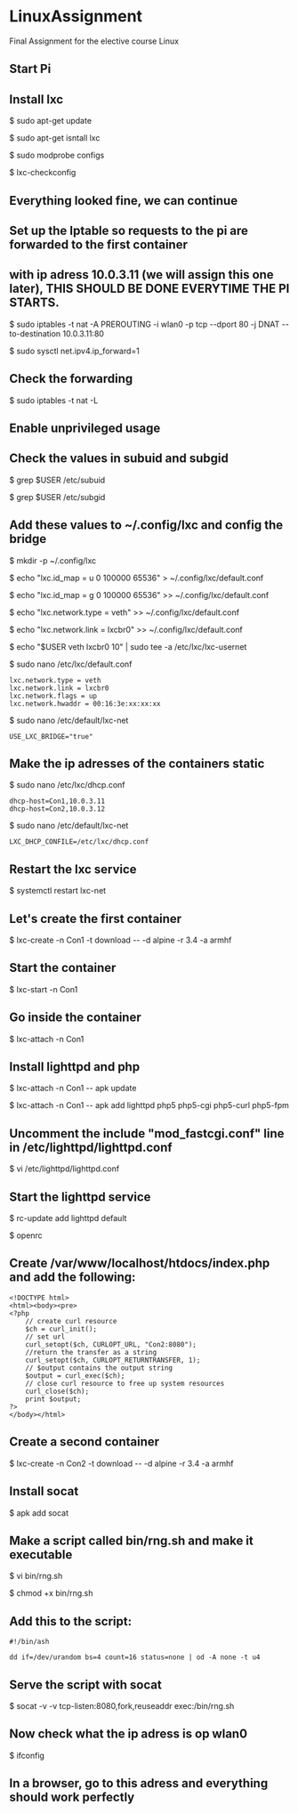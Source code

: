 # LinuxAssignment
Final Assignment for the elective course Linux

## Start Pi
## Install lxc

$ sudo apt-get update

$ sudo apt-get isntall lxc

$ sudo modprobe configs

$ lxc-checkconfig

## Everything looked fine, we can continue

## Set up the Iptable so requests to the pi are forwarded to the first container
## with ip adress 10.0.3.11 (we will assign this one later), THIS SHOULD BE DONE EVERYTIME THE PI STARTS. 

$ sudo iptables -t nat -A PREROUTING -i wlan0 -p tcp --dport 80 -j DNAT --to-destination 10.0.3.11:80

$ sudo sysctl net.ipv4.ip_forward=1

## Check the forwarding

$ sudo iptables -t nat -L

## Enable unprivileged usage

## Check the values in subuid and subgid

$ grep $USER /etc/subuid

$ grep $USER /etc/subgid

## Add these values to ~/.config/lxc and config the bridge

$ mkdir -p ~/.config/lxc

$ echo "lxc.id_map = u 0 100000 65536" > ~/.config/lxc/default.conf

$ echo "lxc.id_map = g 0 100000 65536" >> ~/.config/lxc/default.conf

$ echo "lxc.network.type = veth" >> ~/.config/lxc/default.conf

$ echo "lxc.network.link = lxcbr0" >> ~/.config/lxc/default.conf

$ echo "$USER veth lxcbr0 10" | sudo tee -a /etc/lxc/lxc-usernet

$ sudo nano /etc/lxc/default.conf 

	lxc.network.type = veth
	lxc.network.link = lxcbr0
	lxc.network.flags = up
	lxc.network.hwaddr = 00:16:3e:xx:xx:xx

$ sudo nano /etc/default/lxc-net

	USE_LXC_BRIDGE="true"

## Make the ip adresses of the containers static

$ sudo nano /etc/lxc/dhcp.conf

	dhcp-host=Con1,10.0.3.11
	dhcp-host=Con2,10.0.3.12	

$ sudo nano /etc/default/lxc-net

	LXC_DHCP_CONFILE=/etc/lxc/dhcp.conf

## Restart the lxc service

$ systemctl restart lxc-net

## Let's create the first container

$ lxc-create -n Con1 -t download -- -d alpine -r 3.4 -a armhf

## Start the container

$ lxc-start -n Con1

## Go inside the container

$ lxc-attach -n Con1

## Install lighttpd and php

$ lxc-attach -n Con1 -- apk update

$ lxc-attach -n Con1 -- apk add lighttpd php5 php5-cgi php5-curl php5-fpm

## Uncomment the include "mod_fastcgi.conf" line in /etc/lighttpd/lighttpd.conf

$ vi /etc/lighttpd/lighttpd.conf

## Start the lighttpd service

$ rc-update add lighttpd default

$ openrc

## Create /var/www/localhost/htdocs/index.php and add the following:
	
	<!DOCTYPE html>
	<html><body><pre>
	<?php 
		// create curl resource 
		$ch = curl_init(); 
		// set url 
		curl_setopt($ch, CURLOPT_URL, "Con2:8080"); 
		//return the transfer as a string 
		curl_setopt($ch, CURLOPT_RETURNTRANSFER, 1); 
		// $output contains the output string 
		$output = curl_exec($ch); 
		// close curl resource to free up system resources
		curl_close($ch);
		print $output;
	?>
	</body></html>

## Create a second container

$ lxc-create -n Con2 -t download -- -d alpine -r 3.4 -a armhf

## Install socat

$ apk add socat

## Make a script called bin/rng.sh and make it executable

$ vi bin/rng.sh

$ chmod +x bin/rng.sh

## Add this to the script:

	#!/bin/ash

	dd if=/dev/urandom bs=4 count=16 status=none | od -A none -t u4

## Serve the script with socat

$ socat -v -v tcp-listen:8080,fork,reuseaddr exec:/bin/rng.sh

## Now check what the ip adress is op wlan0

$ ifconfig

## In a browser, go to this adress and everything should work perfectly

